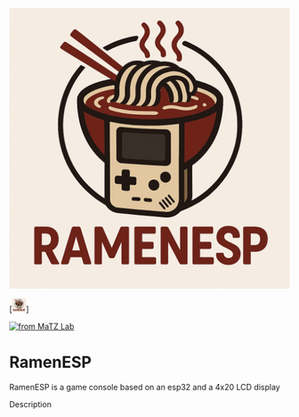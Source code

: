 ![RamenESP](https://github.com/thopinkrotu/RamenESP/blob/main/assets/ramenesp_logo.png?raw=true)

[<img src="https://github.com/thopinkrotu/RamenESP/blob/main/assets/ramenesp_logo.png?raw=true" width="25"/>]

[![from MaTZ Lab](https://www.matz.uni-luebeck.de/matz-lab)](Origin)

RamenESP
===========
RamenESP is a game console based on an esp32 and a  4x20 LCD display

Description
